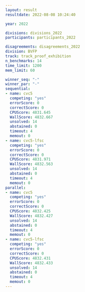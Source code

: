 ```yaml
---
layout: result
resultdate: 2022-08-08 10:24:40

year: 2022

divisions: divisions_2022
participants: participants_2022

disagreements: disagreements_2022
division: BVFP
track: track_proof_exhibition
n_benchmarks: 14
time_limit: 1200
mem_limit: 60

winner_seq: "-"
winner_par: "-"
sequential:
- name: cvc5
  competing: "yes"
  errorScore: 0
  correctScore: 0
  CPUScore: 4831.645
  WallScore: 4832.667
  unsolved: 14
  abstained: 0
  timeout: 4
  memout: 0
- name: cvc5-lfsc
  competing: "yes"
  errorScore: 0
  correctScore: 0
  CPUScore: 4831.971
  WallScore: 4832.563
  unsolved: 14
  abstained: 0
  timeout: 4
  memout: 0
parallel:
- name: cvc5
  competing: "yes"
  errorScore: 0
  correctScore: 0
  CPUScore: 4832.425
  WallScore: 4832.427
  unsolved: 14
  abstained: 0
  timeout: 4
  memout: 0
- name: cvc5-lfsc
  competing: "yes"
  errorScore: 0
  correctScore: 0
  CPUScore: 4832.431
  WallScore: 4832.433
  unsolved: 14
  abstained: 0
  timeout: 4
  memout: 0
---
```

